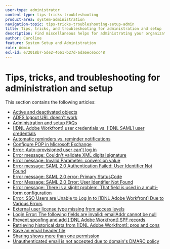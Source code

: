 ```yaml
---
user-type: administrator
content-type: tips-tricks-troubleshooting
product-area: system-administration
navigation-topic: tips-tricks-troubleshooting-setup-admin
title: Tips, tricks, and troubleshooting for administration and setup
description: Find miscellaneous helps for administrating your organization's [!DNL Workfront] system in this section.
author: Caroline
feature: System Setup and Administration
role: Admin
exl-id: e72018b7-5de2-4661-b27d-6da6ece5cc48
---
```

# Tips, tricks, and troubleshooting for administration and setup

This section contains the following articles:

* [Active and deactivated objects](../../administration-and-setup/tips-tricks-and-troubleshooting/acitve-and-deactivated-objects.md)
* [ADFS logout URL doesn't work](../../administration-and-setup/tips-tricks-and-troubleshooting/adfs-logout-url-doesnt-work.md)
* [Administration and setup FAQs](../../administration-and-setup/tips-tricks-and-troubleshooting/admin-and-setup-faq.md)
* [[!DNL Adobe Workfront] user credentials vs. [!DNL SAML] user credentials](../../administration-and-setup/tips-tricks-and-troubleshooting/wf-user-credentials-vs-saml-user-credentials.md)
* [Automatic reminders vs. reminder notifications](../../administration-and-setup/tips-tricks-and-troubleshooting/auto-reminders-vs-reminder-notifications.md)
* [Configure POP in Microsoft Exchange](../../administration-and-setup/tips-tricks-and-troubleshooting/configure-pop-ms-exchange.md)
* [Error: Auto-provisioned user can't log in](../../administration-and-setup/tips-tricks-and-troubleshooting/error-auto-provisioned-user-cant-log-in.md)
* [Error message: Couldn't validate XML digital signature](../../administration-and-setup/tips-tricks-and-troubleshooting/error-message-couldnt-validate-xml-digital-signature.md)
* [Error message: Invalid Parameter: conversion value](../../administration-and-setup/tips-tricks-and-troubleshooting/error-message-invalid-parameter-conversion-value.md)
* [Error message: SAML 2.0 Authentication Failed: User Identifier Not Found](../../administration-and-setup/tips-tricks-and-troubleshooting/error-message-saml-2-auth-failed-userid-not-found.md)
* [Error message: SAML 2.0 error: Primary StatusCode](../../administration-and-setup/tips-tricks-and-troubleshooting/error-message-saml-2-error-primary-statuscode.md)
* [Error Message: SAML 2.0 Error: User Identifier Not Found](../../administration-and-setup/tips-tricks-and-troubleshooting/error-message-saml-2-error-user-identifier-not-found.md)
* [Error message: There is a slight problem. That field is used in a multi-form configuration](../../administration-and-setup/tips-tricks-and-troubleshooting/error-message-field-used-in-multi-form-config.md)
* [Error: SSO Users are Unable to Log In to [!DNL Adobe Workfront] Due to Various Errors](../../administration-and-setup/tips-tricks-and-troubleshooting/error-sso-users-unable-log-in-various-errors.md)
* [External user license type missing from access levels](../../administration-and-setup/tips-tricks-and-troubleshooting/external-user-license-type-missing-from-access-levels.md)
* [Login Error: The following fields are invalid: emailAddr cannot be null](../../administration-and-setup/tips-tricks-and-troubleshooting/login-error-following-field-invalid-emailaddr-cant-be-null.md)
* [Prevent spoofing and add [!DNL Adobe Workfront] SPF records](../../administration-and-setup/tips-tricks-and-troubleshooting/prevent-spoofing-add-wf-spf-records.md)
* [Retrieving historical data from [!DNL Adobe Workfront]: pros and cons](../../administration-and-setup/tips-tricks-and-troubleshooting/how-to-get-data-out-of-wf.md)
* [Save an email header file](../../administration-and-setup/tips-tricks-and-troubleshooting/save-an-email-header-file.md)
* [Sharing shows more than one permission](../../administration-and-setup/tips-tricks-and-troubleshooting/sharing-shows-more-than-1-permission.md)
* [Unauthenticated email is not accepted due to domain's DMARC policy](../../administration-and-setup/tips-tricks-and-troubleshooting/unauthenticated-email-not-accepted-domains-dmarc-policy.md)
